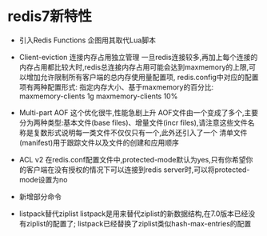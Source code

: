 # redis7新特性
  - 引入Redis Functions    企图用其取代Lua脚本

  - Client-eviction    连接内存占用独立管理
    一旦redis连接较多,再加上每个连接的内存占用都比较大时,redis总连接内存占用可能会达到maxmemory的上限,可以增加允许限制所有客户端的总内存使用量配置项,
  redis.config中对应的配置项有两种配置形式: 指定内存大小、基于maxmemory的百分比: maxmemory-clients 1g    maxmemory-clients 10%

  - Multi-part AOF    这个优化很牛,性能急剧上升
    AOF文件由一个变成了多个,主要分为两种类型:基本文件(base files)、增量文件(incr files),请注意这些文件名称是复数形式说明每一类文件不仅仅只有一个,此外还引入了一个
  清单文件(manifest)用于跟踪文件以及文件的创建和应用顺序

  - ACL v2
    在redis.conf配置文件中,protected-mode默认为yes,只有你希望你的客户端在没有授权的情况下可以连接到redis server时,可以将protected-mode设置为no

  - 新增部分命令

  - listpack替代ziplist
    listpack是用来替代ziplist的新数据结构,在7.0版本已经没有ziplist的配置了;
    listpack已经替换了ziplist类似hash-max-entries的配置